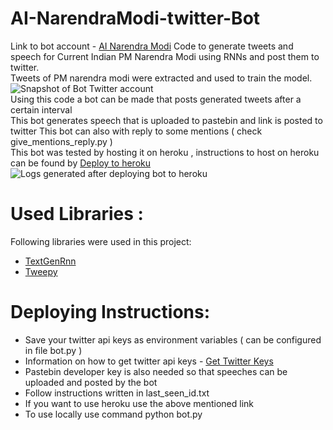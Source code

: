 # AI-NarendraModi-twitter-Bot
Link to bot account - <a href="https://twitter.com/AINarendraModi">AI Narendra Modi</a>
Code to generate tweets and speech for Current Indian PM Narendra Modi using RNNs and post them to twitter.    
Tweets of PM narendra modi were extracted and used to train the model.    
![Snapshot of Bot Twitter account](https://github.com/rohan-aggarwal/AI-NarendraModi/blob/master/Screen%20shots/03-account.PNG)    
Using this code a bot can be made that posts generated tweets after a certain interval    
This bot generates speech that is uploaded to pastebin and link is posted to twitter
This bot can also with reply to some mentions ( check give_mentions_reply.py )        
This bot was tested by hosting it on heroku , instructions to host on heroku can be found by <a href="https://devcenter.heroku.com/articles/git">Deploy to heroku</a>        
![Logs generated after deploying bot to heroku](https://github.com/rohan-aggarwal/AI-NarendraModi/blob/master/Screen%20shots/01-heroku-logs.PNG)

# Used Libraries :
Following libraries were used in this project:    
* <a href="https://github.com/minimaxir/textgenrnn">TextGenRnn</a>
* <a href="https://github.com/tweepy/tweepy">Tweepy</a>  

# Deploying Instructions:
* Save your twitter api keys as environment variables ( can be configured in file bot.py )   
* Information on how to get twitter api keys - <a href="https://themepacific.com/how-to-generate-api-key-consumer-token-access-key-for-twitter-oauth/994/">Get Twitter Keys</a>  
* Pastebin developer key is also needed so that speeches can be uploaded and posted by the bot    
* Follow instructions written in last_seen_id.txt
* If you want to use heroku use the above mentioned link
* To use locally use command python bot.py
